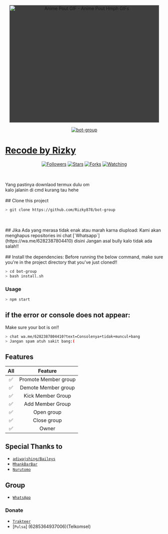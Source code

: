 <p align="center">
<img src="https://media.tenor.com/images/3e0c7be0cb8e24c389f5e1f78a8f69a5/tenor.gif" width="478" height="374.3373493975904" alt="Anime Pout GIF - Anime Pout Hmph GIFs" style="max-width: 478px; background-color: rgb(63, 63, 63);">
</p>
<p align="center">
<a href="#"><img title="bot-group" src="https://img.shields.io/badge/Termux Whatsapp Bot-green?colorA=%23ff0000&colorB=%23017e40&style=for-the-badge"></a>
</p>
<p align="center">
<h1><td><a class='text-white' href='https://github.com/Rizky878'>Recode by Rizky</a></td></h1>
</p>
<p align="center">
<a href="https://github.com/Rizky878/followers"><img title="Followers" src="https://img.shields.io/github/followers/mhankbarbar?color=blue&style=flat-square"></a>
<a href="https://github.com/Rizky878/bot-group/stargazers/"><img title="Stars" src="https://img.shields.io/github/stars/Rizky878/bot-group?color=red&style=flat-square"></a>
<a href="https://github.com/Rizky878/bot-group/network/members"><img title="Forks" src="https://img.shields.io/github/forks/Rizky878/bot-group?color=red&style=flat-square"></a>
<a href="https://github.com/Rizky878/bot-group/watchers"><img title="Watching" src="https://img.shields.io/github/watchers/Rizky878/bot-group?label=Watchers&color=blue&style=flat-square"></a>
</p>
<br>
<br>Yang pastinya downlaod termux dulu om<br>kalo jalanin di cmd kurang tau hehe<be>
<br><br>## Clone this project

```bash
> git clone https://github.com/Rizky878/bot-group
```
<br>
<br>
## Jika Ada yang merasa tidak enak atau marah karna diupload:
Kami akan menghapus repositories ini 
chat [`Whatsapp`](https://wa.me/6282387804410) disini
Jangan asal bully kalo tidak ada salah!!
<br><br>
## Install the dependencies:
Before running the below command, make sure you're in the project directory that
you've just cloned!!

```bash
> cd bot-group
> bash install.sh
```

### Usage
```bash
> npm start
```
## if the error or console does not appear:
Make sure your bot is on!!

```bash
> chat wa.me/6282387804410?text=Consolenya+tidak+muncul+bang
> Jangan spam atuh sakit bang:(
```


## Features

| All  |                     Feature               |
| :-----------: | :--------------------------------: |
|       ✅        |   Promote Member group       |
|       ✅        |   Demote Member group       |
|       ✅        |   Kick Member Group	             |
|       ✅        |   Add Member Group	             |
|       ✅        |   Open group       |
|       ✅        |   Close group       |
|       ✅        |   Owner       |


## Special Thanks to
* [`adiwajshing/Baileys`](https://github.com/adiwajshing/Baileys)
* [`MhankBarBar`](https://github.com/mhankbarbar)
* [`Nurutomo`](https://github.com/Nurutomo)

## Group
* [`WhatsApp`](https://chat.whatsapp.com/Bad7NEtEshlApv3BGhJ8KO)
### Donate
* [`Trakteer`](https://trakteer.id/rizkybot)
* [`Pulsa`] (6285364937006)(Telkomsel)
